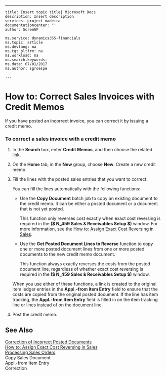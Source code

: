 ---
    title: Insert topic title| Microsoft Docs
    description: Insert description
    services: project-madeira
    documentationcenter: ''
    author: SorenGP

    ms.service: dynamics365-financials
    ms.topic: article
    ms.devlang: na
    ms.tgt_pltfrm: na
    ms.workload: na
    ms.search.keywords:
    ms.date: 07/01/2017
    ms.author: sgroespe

    ---
# How to: Correct Sales Invoices with Credit Memos
If you have posted an incorrect invoice, you can correct it by issuing a credit memo.  
  
### To correct a sales invoice with a credit memo  
  
1.  In the **Search** box, enter **Credit Memos**, and then choose the related link.  
  
2.  On the **Home** tab, in the **New** group, choose **New**. Create a new credit memo.  
  
3.  Fill the lines with the posted sales entries that you want to correct.  
  
     You can fill the lines automatically with the following functions:  
  
    -   Use the **Copy Document** batch job to copy an existing document to the credit memo. It can be either a posted document or a document that is not yet posted.  
  
         This function only reverses cost exactly when exact cost reversing is required in the **\($ N\_459 Sales & Receivables Setup $\)** window. For more information, see the [How to: Assign Exact Cost Reversing in Sales](../Finance/how-to-assign-exact-cost-reversing-in-sales.md).  
  
    -   Use the **Get Posted Document Lines to Reverse** function to copy one or more posted document lines from one or more posted documents to the new credit memo document.  
  
         This function always exactly reverses the costs from the posted document line, regardless of whether exact cost reversing is required in the **\($ N\_459 Sales & Receivables Setup $\)** window.  
  
     When you use either of these functions, a link is created to the original item ledger entries in the **Appl.\-from Item Entry** field to ensure that the costs are copied from the original posted document. If the line has item tracking, the **Appl.\-from Item Entry** field is filled in on the item tracking line or lines instead of on the document line.  
  
4.  Post the credit memo.  
  
## See Also  
 [Correction of Incorrect Posted Documents](../Finance/correction-of-incorrect-posted-documents.md)   
 [How to: Assign Exact Cost Reversing in Sales](../Finance/how-to-assign-exact-cost-reversing-in-sales.md)   
 [Processing Sales Orders](../Sales/processing-sales-orders.md)   
 Copy Sales Document   
 Appl.\-from Item Entry   
 Correction